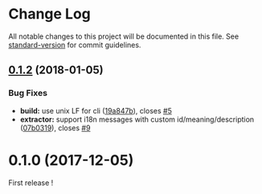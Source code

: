 # Change Log

All notable changes to this project will be documented in this file. See [standard-version](https://github.com/conventional-changelog/standard-version) for commit guidelines.

<a name="0.1.2"></a>
## [0.1.2](https://github.com/ngx-translate/prolyfill/compare/0.1.0...0.1.2) (2018-01-05)


### Bug Fixes

* **build:** use unix LF for cli ([19a847b](https://github.com/ngx-translate/prolyfill/commit/19a847b)), closes [#5](https://github.com/ngx-translate/prolyfill/issues/5)
* **extractor:** support i18n messages with custom id/meaning/description ([07b0319](https://github.com/ngx-translate/prolyfill/commit/07b0319)), closes [#9](https://github.com/ngx-translate/prolyfill/issues/9)



<a name="0.1.0"></a>
# 0.1.0 (2017-12-05)
First release !
